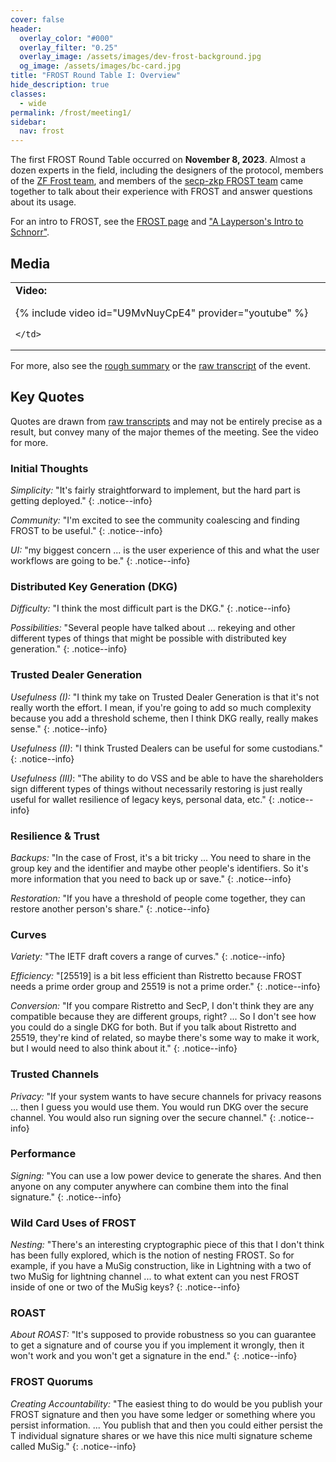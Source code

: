 ```yaml
---
cover: false
header:
  overlay_color: "#000"
  overlay_filter: "0.25"
  overlay_image: /assets/images/dev-frost-background.jpg
  og_image: /assets/images/bc-card.jpg
title: "FROST Round Table I: Overview"
hide_description: true
classes:
  - wide
permalink: /frost/meeting1/
sidebar:
  nav: frost
---
```


The first FROST Round Table occurred on **November 8, 2023**. Almost a dozen experts in the field, including the designers of the protocol, members of the [ZF Frost team](https://github.com/ZcashFoundation/frost), and members of the [secp-zkp FROST team](https://github.com/BlockstreamResearch/secp256k1-zkp/pull/138) came together to talk about their experience with FROST and answer questions about its usage.

For an intro to FROST, see the [FROST page](/frost/) and ["A Layperson's Intro to Schnorr"](https://www.blockchaincommons.com/musings/Schnorr-Intro/).

## Media

<table width="100%">
  <tr>
    <td width="640px">
      <b>Video:</b>

{% include video id="U9MvNuyCpE4" provider="youtube" %}

    </td>
  </tr>
</table>

For more, also see the [rough summary](/frost/meeting1/summary/) or the [raw transcript](/frost/meeting1/transcript) of the event.

## Key Quotes

Quotes are drawn from [raw transcripts](/frost/meeting1/transcript/) and may not be entirely precise as a result, but convey many of the major themes of the meeting. See the video for more.

### Initial Thoughts

_Simplicity:_ "It's fairly straightforward to implement, but the hard part is getting deployed."
{: .notice--info}

_Community:_ "I'm excited to see the community coalescing and finding FROST to be useful."
{: .notice--info}

_UI:_ "my biggest concern ... is the user experience of this and what the user workflows are going to be."
{: .notice--info}

### Distributed Key Generation (DKG)

_Difficulty:_ "I think the most difficult part is the DKG."
{: .notice--info}

_Possibilities:_ "Several people have talked about ... rekeying and other different types of things that might be possible with distributed key generation."
{: .notice--info}

### Trusted Dealer Generation

_Usefulness (I):_ "I think my take on Trusted Dealer Generation is that it's not really worth the effort. I mean, if you're going to add so much complexity because you add a threshold scheme, then I think DKG really, really makes sense."
{: .notice--info}

_Usefulness (II)_: "I think Trusted Dealers can be useful for some custodians."
{: .notice--info}

_Usefulness (III)_: "The ability to do VSS and be able to have the shareholders sign different types of things without necessarily restoring is just really useful for wallet resilience of legacy keys, personal data, etc."
{: .notice--info}

### Resilience & Trust

_Backups:_ "In the case of Frost, it's a bit tricky ... You need to share in the group key and the identifier and maybe other people's identifiers. So it's more information that you need to back up or save."
{: .notice--info}

_Restoration:_ "If you have a threshold of people come together, they can restore another person's share."
{: .notice--info}

### Curves

_Variety:_ "The IETF draft covers a range of curves."
{: .notice--info}

_Efficiency:_ "[25519] is a bit less efficient than Ristretto because FROST needs a prime order group and 25519 is not a prime order."
{: .notice--info}

_Conversion:_ "If you compare Ristretto and SecP, I don't think they are any compatible because they are different groups, right? ... So I don't see how you could do a single DKG for both. But if you talk about Ristretto and 25519, they're kind of related, so maybe there's some way to make it work, but I would need to also think about it."
{: .notice--info}

### Trusted Channels

_Privacy:_ "If your system  wants to have secure channels for privacy reasons ... then I guess you would use them. You would run DKG over the secure channel. You would also run signing over the secure channel."
{: .notice--info}

### Performance

_Signing:_ "You can use a low power device to generate the shares. And then anyone on any computer anywhere can combine them into the final signature."
{: .notice--info}

### Wild Card Uses of FROST

_Nesting:_ "There's an interesting cryptographic piece of this that I don't think has been fully explored, which is the notion of nesting FROST. So for example, if you have a MuSig construction, like in Lightning with a two of two MuSig for lightning channel ... to what extent can you nest FROST inside of one or two of the MuSig keys?
{: .notice--info}

### ROAST

_About ROAST:_ "It's supposed to provide robustness so you can guarantee to get a signature and of course you if you implement it wrongly, then it won't work and you won't get a signature in the end."
{: .notice--info}

### FROST Quorums

_Creating Accountability:_ "The easiest thing to do would be you publish your FROST signature and then you have some ledger or something where you persist information. ... You publish that and then you could either persist the T individual signature shares or we have this nice multi signature scheme called MuSig."
{: .notice--info}
